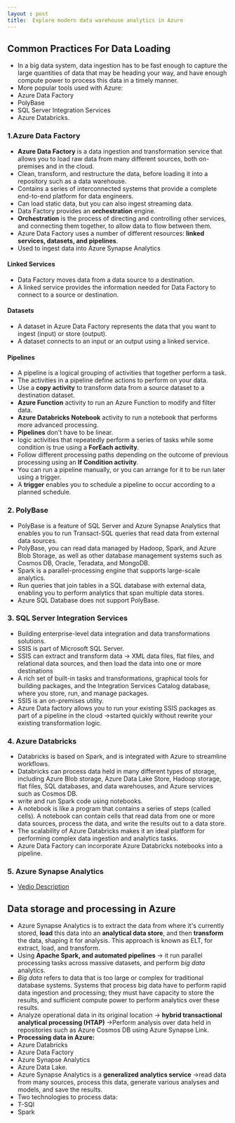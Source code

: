 ```yaml
---
layout : post
title:  Explore modern data warehouse analytics in Azure
---
```


## Common Practices For Data Loading

* In a big data system, data ingestion has to be fast enough to capture the large quantities of data that may be heading your way, 
and have enough compute power to process this data in a timely manner.
*  More popular tools used with Azure:
  * Azure Data Factory
  * PolyBase
  * SQL Server Integration Services
  * Azure Databricks.

### 1.Azure Data Factory
* **Azure Data Factory** is a data ingestion and transformation service that allows you to load raw data from many different sources, both on-premises and in the cloud. 
* Clean, transform, and restructure the data, before loading it into a repository such as a data warehouse.
* Contains a series of interconnected systems that provide a complete end-to-end platform for data engineers.
* Can load static data, but you can also ingest streaming data.
* Data Factory provides an **orchestration** engine.
* **Orchestration** is the process of directing and controlling other services, and connecting them together, to allow data to flow between them. 
* Azure Data Factory uses a number of different resources: **linked services, datasets, and pipelines**.
*  Used to ingest data into Azure Synapse Analytics

#### Linked Services
* Data Factory moves data from a data source to a destination. 
* A linked service provides the information needed for Data Factory to connect to a source or destination. 

#### Datasets
* A dataset in Azure Data Factory represents the data that you want to ingest (input) or store (output).
* A dataset connects to an input or an output using a linked service.

#### Pipelines
* A pipeline is a logical grouping of activities that together perform a task. 
* The activities in a pipeline define actions to perform on your data.
* Use a **copy activity** to transform data from a source dataset to a destination dataset. 
* **Azure Function** activity to run an Azure Function to modify and filter data.
* **Azure Databricks Notebook** activity to run a notebook that performs more advanced processing.
* **Pipelines** don't have to be linear. 
* logic activities that repeatedly perform a series of tasks while some condition is true using a **ForEach activity**.
* Follow different processing paths depending on the outcome of previous processing using an **If Condition activity**.
* You can run a pipeline manually, or you can arrange for it to be run later using a trigger.
* A **trigger** enables you to schedule a pipeline to occur according to a planned schedule.

### 2. PolyBase
* PolyBase is a feature of SQL Server and Azure Synapse Analytics that enables you to run Transact-SQL queries that read data from external data sources. 
* PolyBase, you can read data managed by Hadoop, Spark, and Azure Blob Storage, as well as other database management systems such as Cosmos DB, Oracle, Teradata, and MongoDB.
* Spark is a parallel-processing engine that supports large-scale analytics.
* Run queries that join tables in a SQL database with external data, enabling you to perform analytics that span multiple data stores.
* Azure SQL Database does not support PolyBase.

### 3. SQL Server Integration Services
* Building enterprise-level data integration and data transformations solutions. 
* SSIS is part of Microsoft SQL Server.
* SSIS can extract and transform data ->  XML data files, flat files, and relational data sources, and then load the data into one or more destinations
* A rich set of built-in tasks and transformations, graphical tools for building packages, and the Integration Services Catalog database, where you store, run, and manage packages.
* SSIS is an on-premises utility. 
* Azure Data factory allows you to run your existing SSIS packages as part of a pipeline in the cloud ->started quickly without rewrite your existing transformation logic.

### 4. Azure Databricks
* Databricks is based on Spark, and is integrated with Azure to streamline workflows.
* Databricks can process data held in many different types of storage, including Azure Blob storage, Azure Data Lake Store, Hadoop storage, flat files, SQL databases, and data warehouses, and Azure services such as Cosmos DB.
* write and run Spark code using notebooks.
* A notebook is like a program that contains a series of steps (called cells). A notebook can contain cells that read data from one or more data sources, process the data, and write the results out to a data store. 
* The scalability of Azure Databricks makes it an ideal platform for performing complex data ingestion and analytics tasks.
* Azure Data Factory can incorporate Azure Databricks notebooks into a pipeline.

### 5. Azure Synapse Analytics
* [Vedio Description](https://docs.microsoft.com/en-us/learn/modules/explore-data-ingestion-azure/3-load-data)

## Data storage and processing in Azure

*  Azure Synapse Analytics is to extract the data from where it's currently stored, **load** this data into an **analytical data store**, and then **transform** the data, shaping it for analysis. This approach is known as ELT, for extract, load, and transform.
* Using **Apache Spark, and automated pipelines** -> it run parallel processing tasks across massive datasets, and perform _big data_ analytics.
* _Big data_ refers to data that is too large or complex for traditional database systems. Systems that process big data have to perform rapid data ingestion and processing; they must have capacity to store the results, and sufficient compute power to perform analytics over these results.
* Analyze operational data in its original location -> **hybrid transactional analytical processing (HTAP)** ->Perform analysis over data held in repositories such as Azure Cosmos DB using Azure Synapse Link.
* **Processing data in Azure:**
 * Azure Databricks
 * Azure Data Factory
 * Azure Synapse Analytics
 * Azure Data Lake. 
* Azure Synapse Analytics is a **generalized analytics service** ->read data from many sources, process this data, generate various analyses and models, and save the results.
* Two technologies to process data:
 * T-SQl
 * Spark

